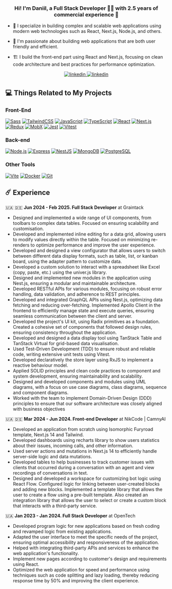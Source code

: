 ### <div align="center">Hi! I'm Daniil, a Full Stack Developer 👨‍💻 with 2.5 years of commercial experience 🚀</div>


- 🔭 I specialize in building complex and scalable web applications using modern web technologies such as React, Next.js, Node.js, and others.


- 🌱 I'm passionate about building web applications that are both user friendly and efficient.


- 🏗️ I build the front-end part using React and Next.js, focusing on clean code architecture and best practices for performance optimization.
<div align="center">
<a href="https://linkedin.com/in/daniil-metelia/" target="_blank">
<img src=https://img.shields.io/badge/linkedin-%231E77B5.svg?&style=for-the-badge&logo=linkedin&logoColor=white alt=linkedin style="margin-bottom: 5px;" />
</a> 
<a href="https://t.me/side_culture" target="_blank">
<img src=	https://img.shields.io/badge/Telegram-2CA5E0?style=for-the-badge&logo=telegram&logoColor=white alt=linkedin style="margin-bottom: 5px;" />
</a>  
</div>  

## 💻 Things Related to My Projects

### Front-End
[![Sass](https://img.shields.io/badge/SASS/SCSS-A%20CSS%20Preprocessor-%23EF5350?logo=sass&style=flat-square)](https://sass-lang.com/)
[![TailwindCSS](https://img.shields.io/badge/TailwindCSS-Instead%20of%20CSS-%23428BDD?logo=tailwindcss&style=flat-square)](https://tailwindcss.com/)
[![JavaScript](https://img.shields.io/badge/JavaScript-Like%20your%20Sister-%23FFD180?logo=javascript&style=flat-square)](https://developer.mozilla.org/docs/Web/JavaScript)
[![TypeScript](https://img.shields.io/badge/TypeScript-My%20Brother%20-%2384FFFF?logo=typescript&style=flat-square)](https://www.typescriptlang.org/)
[![React](https://img.shields.io/badge/React-Library%20for%20UI-%2361DAFB?logo=react&style=flat-square)](https://reactjs.org/)
[![Next.js](https://img.shields.io/badge/Next.js-I'm%20Stronger,%20I'm%20Smarter,%20I'm%20Better-%23000000?logo=next.js&style=flat-square)](https://nextjs.org/)
[![Redux](https://img.shields.io/badge/Redux/Redux%20Toolkit-Ugly%20Older%20Brother-%237840A6?logo=redux&style=flat-square)](https://redux.js.org/)
[![MobX](https://img.shields.io/badge/MobX-Big%20Mo-%23FFB74D?logo=mobx&style=flat-square)](https://mobx.js.org/)
[![Jest](https://img.shields.io/badge/Jest-For%20Tests-%23D50000?logo=jest&style=flat-square)](https://jestjs.io/)
[![Vitest](https://img.shields.io/badge/Vitest-Also%20for%20Tests%20with%20Vite-%23339933?logo=vitest&style=flat-square)](https://vitest.dev/)

### Back-end
[![Node.js](https://img.shields.io/badge/Node.js-For%20the%20Backend-%23339933?logo=node.js&style=flat-square)](https://nodejs.org/)
[![Express](https://img.shields.io/badge/Express-Father-%23F9FBE7?logo=express&style=flat-square)](https://expressjs.com/)
[![NestJS](https://img.shields.io/badge/NestJS-A%20Web%20Framework%20for%20Large%20Projects-%23EF5350?logo=nestjs&style=flat-square)](https://nestjs.com/)
[![MongoDB](https://img.shields.io/badge/MongoDB-NoSQL%20Document--Oriented%20Database-%2300E676?logo=mongodb&style=flat-square)](https://www.mongodb.com/)
[![PostgreSQL](https://img.shields.io/badge/PostgreSQL-Managed%20Databases-%2300A0D1?logo=postgresql&style=flat-square)](https://www.postgresql.org/)

### Other Tools
[![Vite](https://img.shields.io/badge/Vite-A%20Modern%20Front--end%20Development%20Tool-%2342A5F5?logo=vite&style=flat-square)](https://vitejs.dev/)
[![Docker](https://img.shields.io/badge/Docker-An%20Application%20Containerization%20Platform-%23536DFE?logo=docker&style=flat-square)](https://www.docker.com/)
[![Git](https://img.shields.io/badge/Git-Version%20Control%20System-%23999999?logo=git&style=flat-square)](https://aws.amazon.com/s3/)

## ☄️ Experience
🇺🇦 🇩🇪 **Jun 2024 - Feb 2025. Full Stack Developer** at Graintack
- Designed and implemented a wide range of UI components, from toolbars to complex data tables. Focused on ensuring scalability and customisation.
- Developed and implemented inline editing for a data grid, allowing users to modify values directly within the table. Focused on minimizing re-renders to optimize performance and improve the user experience.
- Developed and designed a view configurator that allows users to switch between different data display formats, such as table, list, or kanban board, using the adapter pattern to customize data.
- Developed a custom solution to interact with a spreadsheet like Excel (copy, paste, etc.) using the univer.js library.
- Designed and implemented new modules in the application using Nest.js, ensuring a modular and maintainable architecture.
- Developed RESTful APIs for various modules, focusing on robust error handling, data validation, and adherence to REST principles.
- Developed and integrated GraphQL APIs using Nest.js, optimizing data fetching and reducing over-fetching. Implemented Apollo Client in the frontend to efficiently manage state and execute queries, ensuring seamless communication between the client and server.
- Developed the project's UI kit, using Radix primitives as a foundation. Created a cohesive set of components that followed design rules, ensuring consistency throughout the application.
- Developed and designed a data display tool using TanStack Table and TanStack Virtual for grid-based data visualisation.
- Used Test-Driven Development (TDD) to ensure robust and reliable code, writing extensive unit tests using Vitest.
- Developed declaratively the store layer using RxJS to implement a reactive behaviour model.
- Applied SOLID principles and clean code practices to component and system development, ensuring maintainability and scalability.
- Designed and developed components and modules using UML diagrams, with a focus on use case diagrams, class diagrams, sequence and component diagrams.
- Worked with the team to implement Domain-Driven Design (DDD) principles to ensure that our software architecture was closely aligned with business objectives

🇺🇦 🇩🇪 **Mar 2024 - Jun 2024. Front-end Developer** at NikCode | CamnyAI
- Developed an application from scratch using Isomorphic Furyroad template, Next.js 14 and Tailwind.
- Developed dashboards using recharts library to show users statistics about their issues, incoming calls, and other information.
- Used server actions and mutations in Next.js 14 to efficiently handle server-side logic and data mutations.
- Developed tables to help businesses to track customer issues with clients that occurred during a conversation with an agent and view recordings of conversations in text.
- Designed and developed a workspace for customizing bot logic using React Flow. Configured logic for linking between user-created blocks and adding new blocks. Implemented a template library that allows the user to create a flow using a pre-built template. Also created an integration library that allows the user to select or create a custom block that interacts with a third-party service.

🇺🇦 **Jan 2023 - Jan 2024. Full Stack Developer** at OpenTech
- Developed program logic for new applications based on fresh coding and revamped logic from existing applications.
- Adapted the user interface to meet the specific needs of the project, ensuring optimal accessibility and responsiveness of the application.
- Helped with integrating third-party APIs and services to enhance the web application's functionality.
- Implement new pages according to customer's design and requirements using React.
- Optimized the web application for speed and performance using techniques such as code splitting and lazy loading, thereby reducing response time by 50% and improving the client experience.
